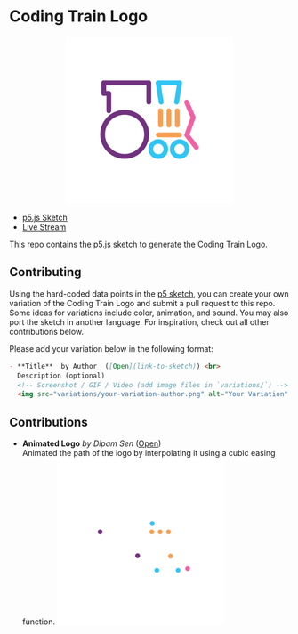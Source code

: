 # Coding Train Logo

<p align="center"><img src="logo.png" alt="The Coding Train Logo" width="300px"></p>

- [p5.js Sketch](https://editor.p5js.org/codingtrain/sketches/p599bQ3sa)
- [Live Stream](https://www.youtube.com/watch?v=d6RXcetnl20)

This repo contains the p5.js sketch to generate the Coding Train Logo.

## Contributing

Using the hard-coded data points in the [p5 sketch](./sketch/), you can create your own variation of the Coding Train Logo and submit a pull request to this repo. Some ideas for variations include color, animation, and sound. You may also port the sketch in another language. For inspiration, check out all other contributions below.

Please add your variation below in the following format:

```md
- **Title** _by Author_ ([Open](link-to-sketch)) <br>
  Description (optional)
  <!-- Screenshot / GIF / Video (add image files in `variations/`) -->
  <img src="variations/your-variation-author.png" alt="Your Variation" width="300px">
```

## Contributions

- **Animated Logo** _by Dipam Sen_ ([Open](https://editor.p5js.org/funplanet/sketches/8zZKqiyV4)) <br>
  Animated the path of the logo by interpolating it using a cubic easing function.
  <img src="variations/animated-logo-dipamsen.gif" alt="Animated Logo" width="300px">
